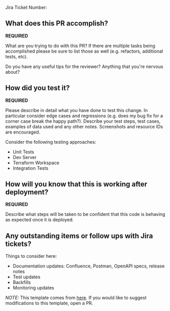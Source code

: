 Jira Ticket Number:

## What does this PR accomplish?

**REQUIRED**

What are you trying to do with this PR? If there are multiple tasks being accomplished please be
sure to list those as well (e.g. refactors, additional tests, etc).

Do you have any useful tips for the reviewer? Anything that you're nervous about?

## How did you test it?

**REQUIRED**

Please describe in detail what you have done to test this change. In particular consider edge cases
and regressions (e.g. does my bug fix for a corner case break the happy path?). Describe your test steps, test
cases, examples of data used and any other notes. Screenshots and resource IDs are encouraged.

Consider the following testing approaches:

- Unit Tests
- Dev Server
- Terraform Workspace
- Integration Tests

## How will you know that this is working after deployment?

**REQUIRED**

Describe what steps will be taken to be confident that this code is behaving as expected once it is
deployed.

## Any outstanding items or follow ups with Jira tickets?

Things to consider here:

- Documentation updates: Confluence, Postman, OpenAPI specs, release notes
- Test updates
- Backfills
- Monitoring updates

_NOTE:_ This template comes from [here](https://github.com/zeus-health/.github/blob/main/PULL_REQUEST_TEMPLATE.md).
If you would like to suggest modifications to this template, open a PR.
